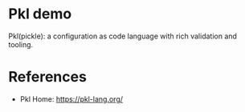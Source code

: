 Pkl demo
================

Pkl(pickle): a configuration as code language with rich validation and tooling.


# References

* Pkl Home: https://pkl-lang.org/